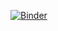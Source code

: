 [![Binder](https://mybinder.org/badge_logo.svg)](https://mybinder.org/v2/gh/IamHarshPallav/Tutorial-binder-cpp/master)
